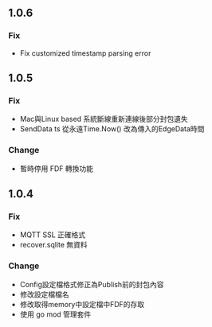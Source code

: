## 1.0.6
### Fix
- Fix customized timestamp parsing error

## 1.0.5
### Fix
- Mac與Linux based 系統斷線重新連線後部分封包遺失
- SendData ts 從永遠Time.Now() 改為傳入的EdgeData時間

### Change
- 暫時停用 FDF 轉換功能

## 1.0.4
### Fix
- MQTT SSL 正確格式
- recover.sqlite 無資料

### Change
- Config設定檔格式修正為Publish前的封包內容
- 修改設定檔檔名
- 修改取得memory中設定檔中FDF的存取
- 使用 go mod 管理套件